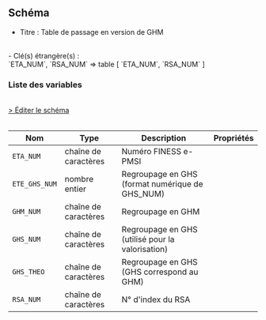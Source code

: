 ## Schéma

- Titre : Table de passage en version de GHM
<br />
- Clé(s) étrangère(s) : <br />
`ETA_NUM`, `RSA_NUM` => table <PreviewPage text="T_MCOaaB" link="/tables/T_MCOaaB" /> [ `ETA_NUM`, `RSA_NUM` ]<br />

### Liste des variables
<br />
<div>
    <a href="https://gitlab.com/healthdatahub/schema-snds/edit/master/schemas/PMSI/PMSI%20MCO/T_MCOaaGVxx.json"  
    arget="_blank" rel="noopener noreferrer">> Éditer le schéma</a>
    <OutboundLink />
</div>
<br />

Nom|Type|Description|Propriétés
-|-|-|-
`ETA_NUM`|chaîne de caractères|Numéro FINESS e-PMSI||
`ETE_GHS_NUM`|nombre entier|Regroupage en GHS (format numérique de GHS_NUM)||
`GHM_NUM`|chaîne de caractères|Regroupage en GHM||
`GHS_NUM`|chaîne de caractères|Regroupage en GHS (utilisé pour la valorisation)||
`GHS_THEO`|chaîne de caractères|Regroupage en GHS (GHS correspond au GHM)||
`RSA_NUM`|chaîne de caractères|N° d&#x27;index du RSA||

